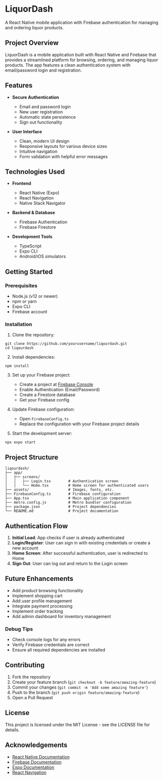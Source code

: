 # LiquorDash

A React Native mobile application with Firebase authentication for managing and ordering liquor products.

## Project Overview

LiquorDash is a mobile application built with React Native and Firebase that provides a streamlined platform for browsing, ordering, and managing liquor products. The app features a clean authentication system with email/password login and registration.

## Features

- **Secure Authentication**
  - Email and password login
  - New user registration
  - Automatic state persistence
  - Sign out functionality

- **User Interface**
  - Clean, modern UI design
  - Responsive layouts for various device sizes
  - Intuitive navigation
  - Form validation with helpful error messages

## Technologies Used

- **Frontend**
  - React Native (Expo)
  - React Navigation
  - Native Stack Navigator
  
- **Backend & Database**
  - Firebase Authentication
  - Firebase Firestore
  
- **Development Tools**
  - TypeScript
  - Expo CLI
  - Android/iOS simulators

## Getting Started

### Prerequisites

- Node.js (v12 or newer)
- npm or yarn
- Expo CLI
- Firebase account

### Installation

1. Clone the repository:
```
git clone https://github.com/yourusername/liqourdash.git
cd liqourdash
```

2. Install dependencies:
```
npm install
```

3. Set up your Firebase project:
   - Create a project at [Firebase Console](https://console.firebase.google.com/)
   - Enable Authentication (Email/Password)
   - Create a Firestore database
   - Get your Firebase config

4. Update Firebase configuration:
   - Open `FirebaseConfig.ts`
   - Replace the configuration with your Firebase project details

5. Start the development server:
```
npx expo start
```

## Project Structure

```
liqourdash/
├── app/
│   ├── screens/
│   │   ├── Login.tsx        # Authentication screen
│   │   └── Home.tsx         # Home screen for authenticated users
├── assets/                  # Images, fonts, etc.
├── FirebaseConfig.ts        # Firebase configuration
├── App.tsx                  # Main application component
├── metro.config.js          # Metro bundler configuration
├── package.json             # Project dependencies
└── README.md                # Project documentation
```

## Authentication Flow

1. **Initial Load**: App checks if user is already authenticated
2. **Login/Register**: User can sign in with existing credentials or create a new account
3. **Home Screen**: After successful authentication, user is redirected to Home
4. **Sign Out**: User can log out and return to the Login screen

## Future Enhancements

- Add product browsing functionality
- Implement shopping cart
- Add user profile management
- Integrate payment processing
- Implement order tracking
- Add admin dashboard for inventory management



### Debug Tips

- Check console logs for any errors
- Verify Firebase credentials are correct
- Ensure all required dependencies are installed

## Contributing

1. Fork the repository
2. Create your feature branch (`git checkout -b feature/amazing-feature`)
3. Commit your changes (`git commit -m 'Add some amazing feature'`)
4. Push to the branch (`git push origin feature/amazing-feature`)
5. Open a Pull Request

## License

This project is licensed under the MIT License - see the LICENSE file for details.

## Acknowledgements

- [React Native Documentation](https://reactnative.dev/docs/getting-started)
- [Firebase Documentation](https://firebase.google.com/docs)
- [Expo Documentation](https://docs.expo.dev/)
- [React Navigation](https://reactnavigation.org/docs/getting-started)